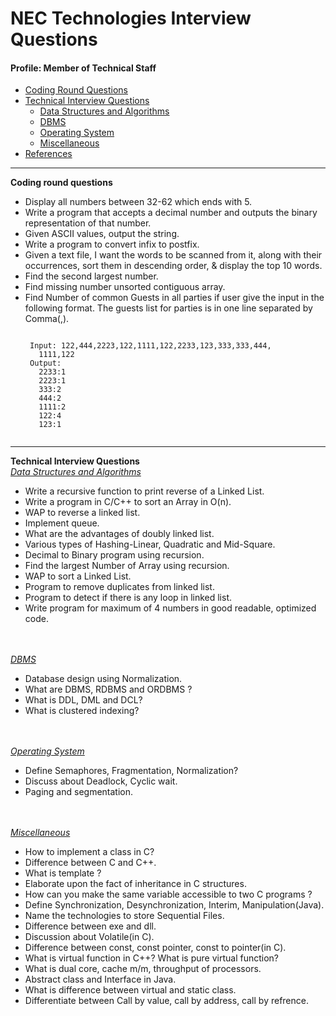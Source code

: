 # NEC Technologies Interview Questions
#### Profile: Member of Technical Staff
* [Coding Round Questions](#coding)
* [Technical Interview Questions](#tech)
   * [Data Structures and Algorithms](#dsalg)
   * [DBMS](#dbms)
   * [Operating System](#os)
   * [Miscellaneous](#misc)
* [References](#ref)
____
<b name="coding">Coding round questions</b><br/>
- Display all numbers between 32-62 which ends with 5.
- Write a program that accepts a decimal number and outputs the binary representation of that number.
- Given ASCII values, output the string. 
- Write a program to convert infix to postfix.
- Given a text file, I want the words to be scanned from it, along with their occurrences, sort them in descending order, & display the top 10 words.
- Find the second largest number.
- Find missing number unsorted contiguous array.
- Find Number of common Guests in all parties if user give the input in the following format.
The guests list for parties is in one line separated by Comma(,).
     ```
     
      Input: 122,444,2223,122,1111,122,2233,123,333,333,444,
        1111,122
      Output:
        2233:1
        2223:1
        333:2
        444:2
        1111:2
        122:4
        123:1
        
     ```    

        

----
<b name="tech">Technical Interview Questions</b>
<br/>
<i><u name="dsalg">Data Structures and Algorithms</u></i>
- Write a recursive function to print reverse of a Linked List.
- Write a program in C/C++ to sort an Array in O(n).
- WAP to reverse a linked list.
- Implement queue.
- What are the advantages of doubly linked list.
- Various types of Hashing-Linear, Quadratic and Mid-Square.
- Decimal to Binary program using recursion.
- Find the largest Number of Array using recursion.
- WAP to sort a Linked List.
- Program to remove duplicates from linked list.
- Program to detect if there is any loop in linked list.
- Write program for maximum of 4 numbers in good readable, optimized code.

<br/><br/>
<i><u name="dbms">DBMS</u></i>

- Database design using Normalization.
- What are DBMS, RDBMS and ORDBMS ?
- What is DDL, DML and DCL?
- What is clustered indexing?

<br/>
<br/>
<i><u name="os">Operating System</u></i>

- Define Semaphores, Fragmentation, Normalization?  
- Discuss about Deadlock, Cyclic wait.
- Paging and segmentation.

<br/>
<br/>
<i><u name="misc">Miscellaneous</u></i>

- How to implement a class in C?
- Difference between C and C++.
- What is template ?
- Elaborate upon the fact of inheritance in C structures.
- How can you make the same variable accessible to two C programs ?
- Define Synchronization, Desynchronization, Interim, Manipulation(Java).
- Name the technologies to store Sequential Files.
- Difference between exe and dll.
- Discussion about Volatile(in C).
- Difference between const, const pointer, const to pointer(in C).
- What is virtual function in C++? What is pure virtual function?
- What is dual core, cache m/m, throughput of processors.
- Abstract class and Interface in Java.
- What is difference between virtual and static class.
- Differentiate between Call by value, call by address, call by refrence.

  

